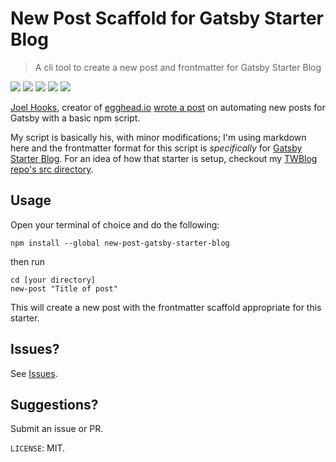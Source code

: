 # New Post Scaffold for Gatsby Starter Blog

> A cli tool to create a new post and frontmatter for Gatsby Starter Blog

[![](https://img.shields.io/npm/v/new-post-gatsby-starter-blog.svg?colorB=%2306D7D9&style=flat)](https://www.npmjs.com/package/new-post-gatsby-starter-blog) ![](https://img.shields.io/npm/l/new-post-gatsby-starter-blog.svg?colorB=%23FFAFFA&style=flat) [![](https://img.shields.io/github/followers/twhite96.svg?label=Follow&style=social)](http://github.com/twhite96) [![](https://img.shields.io/npm/dt/new-post-gatsby-starter-blog.svg?colorB=%23920358&style=flat)]() [![](https://img.shields.io/twitter/follow/tiffanywhitedev.svg?label=Follow&style=social)](https://twitter.com/tiffanywhitedev)

[Joel Hooks](https://twitter.com/jhooks), creator of [egghead.io](https://egghead.io) [wrote a post](https://joelhooks.com/a-handy-npm-script-for-creating-a-new-gatsby-blog-post) on automating new posts for Gatsby with a basic npm script.

My script is basically his, with minor modifications; I'm using markdown here and the frontmatter format for this script is *specifically* for [Gatsby Starter Blog](https://www.gatsbyjs.org/starters/gatsbyjs/gatsby-starter-blog/). For an idea of how that starter is setup, checkout my [TWBlog repo's src directory](https://github.com/twhite96/TWBlog/tree/master/src/pages).

## Usage

Open your terminal of choice and do the following:

```shell
npm install --global new-post-gatsby-starter-blog
```
then run

```shell
cd [your directory]
new-post "Title of post"
```

This will create a new post with the frontmatter scaffold appropriate for this starter.

## Issues?

See [Issues](https://github.com/twhite96/gatsby-starter-blog-new-post/issues).

## Suggestions?

Submit an issue or PR.

`LICENSE`: MIT.


